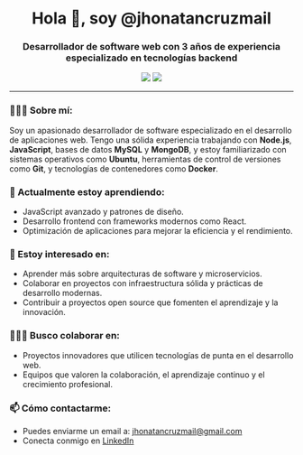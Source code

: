 <h1 align="center">Hola 👋, soy @jhonatancruzmail</h1>
<h3 align="center">Desarrollador de software web con 3 años de experiencia especializado en tecnologías backend</h3>

<p align="center">
  <img src="https://badges.pufler.dev/visits/jhonatancruzmail/jhonatancruzmail?style=flat-square&color=blue&logo=github">
  <img src="https://badges.pufler.dev/repos/jhonatancruzmail?style=flat-square&color=green&logo=github">
</p>

---

### 👨🏻‍💻 Sobre mí:

Soy un apasionado desarrollador de software especializado en el desarrollo de aplicaciones web. Tengo una sólida experiencia trabajando con **Node.js**, **JavaScript**, bases de datos **MySQL** y **MongoDB**, y estoy familiarizado con sistemas operativos como **Ubuntu**, herramientas de control de versiones como **Git**, y tecnologías de contenedores como **Docker**.

### 🌱 Actualmente estoy aprendiendo:

- JavaScript avanzado y patrones de diseño.
- Desarrollo frontend con frameworks modernos como React.
- Optimización de aplicaciones para mejorar la eficiencia y el rendimiento.

### 👀 Estoy interesado en:

- Aprender más sobre arquitecturas de software y microservicios.
- Colaborar en proyectos con infraestructura sólida y prácticas de desarrollo modernas.
- Contribuir a proyectos open source que fomenten el aprendizaje y la innovación.

### 👨🏻‍💻 Busco colaborar en:

- Proyectos innovadores que utilicen tecnologías de punta en el desarrollo web.
- Equipos que valoren la colaboración, el aprendizaje continuo y el crecimiento profesional.

### 📫 Cómo contactarme:

- Puedes enviarme un email a: jhonatancruzmail@gmail.com
- Conecta conmigo en [LinkedIn](https://www.linkedin.com/in/jhonatan-stiven-cruz-valderrama-a8b3511a4/)
